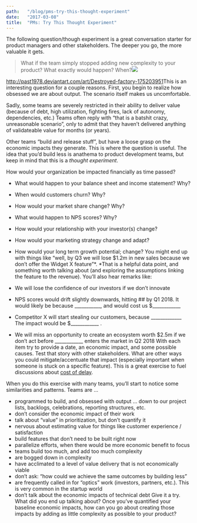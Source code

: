 ```yaml
---
path:	"/blog/pms-try-this-thought-experiment"
date:	"2017-03-08"
title:	"PMs: Try This Thought Experiment"
---
```


The following question/though experiment is a great conversation starter for product managers and other stakeholders. The deeper you go, the more valuable it gets.


> What if the team simply stopped adding new complexity to your product? What exactly would happen? When?![](/images/1*C6OZwtnTYT6fVtzO3LHeJQ.png)

<http://past1978.deviantart.com/art/Destroyed-factory-175203951>This is an interesting question for a couple reasons. First, you begin to realize how obsessed we are about output. The scenario itself makes us uncomfortable.

Sadly, some teams are severely restricted in their ability to deliver value (because of debt, high utilization, fighting fires, lack of autonomy, dependencies, etc.) Teams often reply with “that is a batshit crazy, unreasonable scenario”, only to admit that they haven’t delivered anything of validateable value for months (or years).

Other teams “build and release stuff”, but have a loose grasp on the economic impacts they generate. This is where the question is useful. The idea that you’d build less is anathema to product development teams, but keep in mind that this is a *thought experiment*.

How would your organization be impacted financially as time passed?

* What would happen to your balance sheet and income statement? Why?
* When would customers churn? Why?
* How would your market share change? Why?
* What would happen to NPS scores? Why?
* How would your relationship with your investor(s) change?
* How would your marketing strategy change and adapt?
* How would your long term growth potential; change?
You might end up with things like “well, by Q3 we will lose $1.2m in new sales because we don’t offer the Widget X feature”*. *That is a helpful data point, and something worth talking about (and exploring the assumptions linking the feature to the revenue). You’ll also hear remarks like:

* We will lose the confidence of our investors if we don’t innovate
* NPS scores would drift slightly downwards, hitting ## by Q1 2018. It would likely be because \_\_\_\_\_\_\_\_\_\_\_, and would cost us $\_\_\_\_\_\_\_\_\_\_\_\_
* Competitor X will start stealing our customers, because \_\_\_\_\_\_\_\_\_\_\_\_\_ The impact would be $\_\_\_\_\_\_\_\_\_\_\_\_ .
* We will miss an opportunity to create an ecosystem worth $2.5m if we don’t act before \_\_\_\_\_\_\_\_\_\_\_\_ enters the market in Q2 2018
With each item try to provide a date, an economic impact, and some possible causes. Test that story with other stakeholders. What are other ways you could mitigate/accentuate that impact (especially important when someone is stuck on a specific feature). This is a great exercise to fuel discussions about [cost of delay](http://blackswanfarming.com/cost-of-delay/).

When you do this exercise with many teams, you’ll start to notice some similarities and patterns. Teams are …

* programmed to build, and obsessed with output … down to our project lists, backlogs, celebrations, reporting structures, etc.
* don’t consider the economic impact of their work
* talk about “value” in prioritization, but don’t quantify it
* nervous about estimating value for things like customer experience / satisfaction
* build features that don’t need to be built right now
* parallelize efforts, when there would be more economic benefit to focus
* teams build too much, and add too much complexity
* are bogged down in complexity
* have acclimated to a level of value delivery that is not economically viable
* don’t ask: “how could we achieve the same outcomes by building less”
* are frequently called in for “optics” work (investors, partners, etc.). This is very common in the startup world
* don’t talk about the economic impacts of technical debt
Give it a try. What did you end up talking about? Once you’ve quantified your baseline economic impacts, how can you go about creating those impacts by adding as little complexity as possible to your product?

